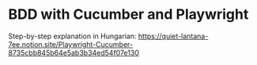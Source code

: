 # BDD with Cucumber and Playwright

Step-by-step explanation in Hungarian:
https://quiet-lantana-7ee.notion.site/Playwright-Cucumber-8735cbb845b64e5ab3b34ed54f07e130
